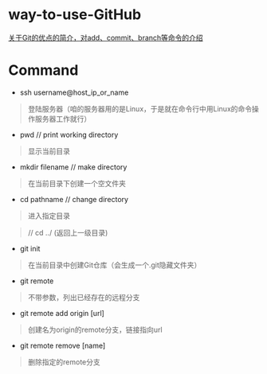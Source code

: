 # way-to-use-GitHub

[关于Git的优点的简介，对add、commit、branch等命令的介绍](http://www.liaoxuefeng.com/wiki/0013739516305929606dd18361248578c67b8067c8c017b000/00137396287703354d8c6c01c904c7d9ff056ae23da865a000)


# Command

- ssh username@host_ip_or_name
> 登陆服务器（咱的服务器用的是Linux，于是就在命令行中用Linux的命令操作服务器工作就行）

- pwd  // print working directory
> 显示当前目录

- mkdir filename  // make directory
> 在当前目录下创建一个空文件夹

- cd pathname  // change directory
> 进入指定目录

> // cd ../ (返回上一级目录)

- git init
> 在当前目录中创建Git仓库（会生成一个.git隐藏文件夹）
  
  
  
    
    
- git remote
> 不带参数，列出已经存在的远程分支

- git remote add origin [url]
> 创建名为origin的remote分支，链接指向url

- git remote remove [name]
> 删除指定的remote分支


